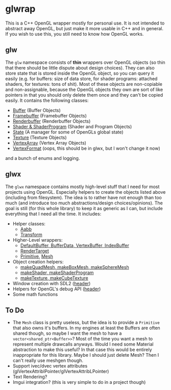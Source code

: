 # glwrap
This is a C++ OpenGL wrapper mostly for personal use. It is not intended to abstract away OpenGL, but just make it more usable in C++ and in general. If you wish to use this, you still need to know how OpenGL works.

## glw
The `glw` namespace consists of **thin** wrappers over OpenGL objects (so thin that there should be little dispute about design choices). They can also store state that is stored inside the OpenGL object, so you can query it easily (e.g. for buffers: size of data store, for shader programs: attached shaders, for textures: tons of shit). Most of these objects are non-copiable and non-assignable, because the OpenGL objects they own are sort of like pointers in that you should only delete them once and they can't be copied easily. It contains the following classes:
* [Buffer](include/buffer.hpp) (Buffer Objects)
* [Framebuffer](include/framebuffer.hpp) (Framebuffer Objects)
* [Renderbuffer](include/renderbuffer.hpp) (Renderbuffer Objects)
* [Shader & ShaderProgram](include/shader.hpp) (Shader and Program Objects)
* [State](include/state.hpp) (A manager for some of OpenGLs global state)
* [Texture](include/texture.hpp) (Texture Objects)
* [VertexArray](include/vertexarray.hpp) (Vertex Array Objects)
* [VertexFormat](include/vertexformat.hpp) (oops, this should be in glwx, but I won't change it now)

and a bunch of enums and logging.

## glwx
The `glwx` namespace contains mostly high-level stuff that I need for most projects using OpenGL. Especially helpers to create the objects listed above (including from filesystem). The idea is to rather have not enough than too much (and introduce too much abstractions/design choices/opinions). The goal is still (for this whole library) to keep it as generic as I can, but include everything that I need all the time.
It includes:
* Helper classes:
    - [Aabb](include/glwx/aabb.hpp)
    - [Transform](include/glwx/transform.hpp)
* Higher-Level wrappers:
    - [DefaultBuffer, BufferData, VertexBuffer, IndexBuffer](include/glwx/buffers.hpp)
    - [RenderTarget](include/glwx/rendertarget.hpp)
    - [Primitive](include/glwx/primitive.hpp), [Mesh](include/glwx/mesh.hpp)
* Object creation helpers:
    - [makeQuadMesh, makeBoxMesh, makeSphereMesh](include/glwx/meshgen.hpp)
    - [makeShader, makeShaderProgram](include/glwx/shader.hpp)
    - [makeTexture, makeCubeTexture](include/glwx/texture.hpp)
* Window creation with SDL2 ([header](include/glwx/window.hpp))
* Helpers for OpenGL's debug API ([header](include/glwx/debug.hpp))
* Some math functions

## To Do
* The `Mesh` class is pretty useless, but the idea is to provide a `Primitive` that also owns it's buffers. In my engines at least the Buffers are often shared though, so maybe I want the mesh to have a `vector<shared_ptr<Buffer>>`? Most of the time you want a mesh to represent multiple drawcalls anyways. Would I need some Material abstraction to make this useful? In that case this would be entirely inappropriate for this library. Maybe I should just delete Mesh? Then I can't really use meshgen though.
* Support ivec/dvec vertex attributes (glVertexAttribIPointer/glVertexAttribLPointer)
* Text Rendering?
* Imgui integration? (this is very simple to do in a project though)
